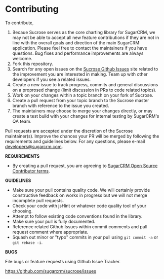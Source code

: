 # Contributing

To contribute,

1. Becaue Sucrose serves as the core charting library for SugarCRM, we may not be able to accept all new feature contributions if they are not in line with the overall goals and direction of the main SugarCRM application. Please feel free to contact the maintainers if you have questions. Bug fixes and performance improvements are always welcome.
1. Fork this repository.
1. Search for any open issues on the [Sucrose Github Issues](https://github.com/sugarcrm/sucrose/issues) site related to the improvement you are interested in making. Team up with other developers if you see a related issues.
1. Create a new issue to track progress, commits and general discussions on a proprosed change (limit discussion in PRs to code related topics).
1. Work on your changes within a topic branch on your fork of Sucrose.
1. Create a pull request from your topic branch to the Sucrose master branch with reference to the issue you created.
1. The maintainers may choose to merge your changes directly, or may create a test build with your changes for internal testing by SugarCRM's QA team.

Pull requests are accepted under the discretion of the Sucrose maintainer(s). Improve the chances your PR will be merged by following the requirements and guidelines below. For any questions, please e-mail developers@sugarcrm.com.

**REQUIREMENTS**
- By creating a pull request, you are agreeing to [SugarCRM Open Source Contributor terms](CONTRIBUTOR_TERMS.md).

**GUIDELINES**
- Make sure your pull contains quality code. We will certainly provide constructive feedback on works in progress but we will not merge incomplete pull requests.
- Check your code with jsHint or whatever code quality tool of your choosing.
- Attempt to follow existing code conventions found in the library.
- Make sure your pull is fully documented.
- Reference related Github Issues within commit comments and pull request comment where appropriate.
- Squash out minor or "typo" commits in your pull using `git commit -a` or `git rebase -i`.

**BUGS**

File bugs or feature requests using Github Issue Tracker.

https://github.com/sugarcrm/sucrose/issues

